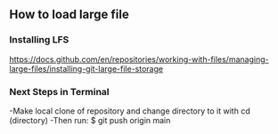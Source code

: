 ## How to load large file
### Installing LFS
https://docs.github.com/en/repositories/working-with-files/managing-large-files/installing-git-large-file-storage
### Next Steps in Terminal
-Make local clone of repository and change directory to it with cd (directory)
-Then run:
$ git push origin main
